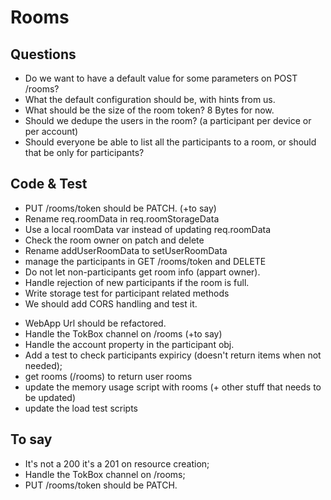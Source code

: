 # Rooms


## Questions

- Do we want to have a default value for some parameters on POST /rooms?
- What the default configuration should be, with hints from us.
- What should be the size of the room token? 8 Bytes for now.
- Should we dedupe the users in the room? (a participant per device or per account)
- Should everyone be able to list all the participants to a room, or should that be only for participants?


## Code & Test

+ PUT /rooms/token should be PATCH. (+to say)
+ Rename req.roomData in req.roomStorageData
+ Use a local roomData var instead of updating req.roomData
+ Check the room owner on patch and delete
+ Rename addUserRoomData to setUserRoomData
+ manage the participants in GET /rooms/token and DELETE
+ Do not let non-participants get room info (appart owner).
+ Handle rejection of new participants if the room is full.
+ Write storage test for participant related methods
+ We should add CORS handling and test it.
- WebApp Url should be refactored.
- Handle the TokBox channel on /rooms (+to say)
- Handle the account property in the participant obj.
- Add a test to check participants expiricy (doesn't return items when not needed);
- get rooms (/rooms) to return user rooms
- update the memory usage script with rooms (+ other stuff that needs to be updated)
- update the load test scripts


## To say

- It's not a 200 it's a 201 on resource creation;
- Handle the TokBox channel on /rooms;
- PUT /rooms/token should be PATCH.
